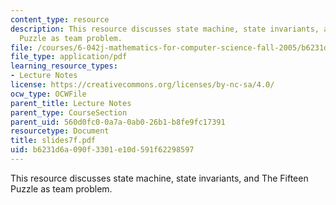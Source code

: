 ```yaml
---
content_type: resource
description: This resource discusses state machine, state invariants, and The Fifteen
  Puzzle as team problem.
file: /courses/6-042j-mathematics-for-computer-science-fall-2005/b6231d6a090f3301e10d591f62298597_slides7f.pdf
file_type: application/pdf
learning_resource_types:
- Lecture Notes
license: https://creativecommons.org/licenses/by-nc-sa/4.0/
ocw_type: OCWFile
parent_title: Lecture Notes
parent_type: CourseSection
parent_uid: 560d0fc0-0a7a-0ab0-26b1-b8fe9fc17391
resourcetype: Document
title: slides7f.pdf
uid: b6231d6a-090f-3301-e10d-591f62298597
---
```

This resource discusses state machine, state invariants, and The Fifteen Puzzle as team problem.
